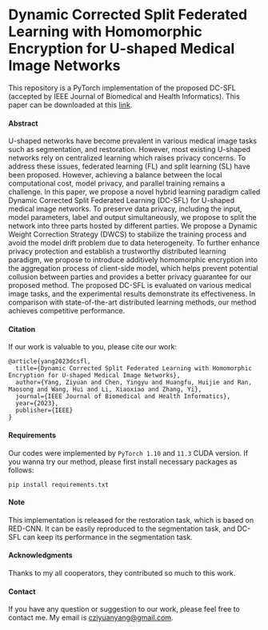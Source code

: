 # Dynamic Corrected Split Federated Learning with Homomorphic Encryption for U-shaped Medical Image Networks

This repository is a PyTorch implementation of the proposed DC-SFL (accepted by IEEE Journal of Biomedical and Health Informatics). This paper can be downloaded at this [link](https://ieeexplore.ieee.org/document/10256094).

#### Abstract
U-shaped networks have become prevalent in various medical image tasks such as segmentation, and restoration. However, most existing U-shaped networks rely on centralized learning which raises privacy concerns. To address these issues, federated learning (FL) and split learning (SL) have been proposed. However, achieving a balance between the local computational cost, model privacy, and parallel training remains a challenge. In this paper, we propose a novel hybrid learning paradigm called Dynamic Corrected Split Federated Learning (DC-SFL) for U-shaped medical image networks. To preserve data privacy, including the input, model parameters, label and output simultaneously, we propose to split the network into three parts hosted by different parties. We propose a Dynamic Weight Correction Strategy (DWCS) to stabilize the training process and avoid the model drift problem due to data heterogeneity. To further enhance privacy protection and establish a trustworthy distributed learning paradigm, we propose to introduce additively homomorphic encryption into the aggregation process of client-side model, which helps prevent potential collusion between parties and provides a better privacy guarantee for our proposed method. The proposed DC-SFL is evaluated on various medical image tasks, and the experimental results demonstrate its effectiveness. In comparison with state-of-the-art distributed learning methods, our method achieves competitive performance.

#### Citation
If our work is valuable to you, please cite our work:
```
@article{yang2023dcsfl,
  title={Dynamic Corrected Split Federated Learning with Homomorphic Encryption for U-shaped Medical Image Networks},
  author={Yang, Ziyuan and Chen, Yingyu and Huangfu, Huijie and Ran, Maosong and Wang, Hui and Li, Xiaoxiao and Zhang, Yi},
  journal={IEEE Journal of Biomedical and Health Informatics},
  year={2023},
  publisher={IEEE}
}
```

#### Requirements
Our codes were implemented by ```PyTorch 1.10``` and ```11.3``` CUDA version. If you wanna try our method, please first install necessary packages as follows:

```
pip install requirements.txt
```

#### Note
This implementation is released for the restoration task, which is based on RED-CNN. It can be easily reproduced to the segmentation task, and DC-SFL can keep its performance in the segmentation task.

#### Acknowledgments
Thanks to my all cooperators, they contributed so much to this work.

#### Contact
If you have any question or suggestion to our work, please feel free to contact me. My email is cziyuanyang@gmail.com.
